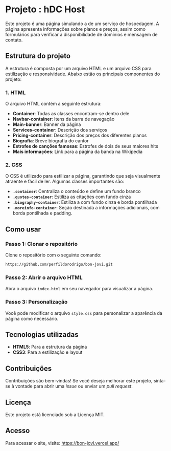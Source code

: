 # Projeto : hDC Host    

Este projeto é uma página simulando a de um serviço de hospedagem. A página apresenta informações sobre planos e preços, assim como formulários para verificar a disponibilidade de domínios e mensagem de contato.

## Estrutura do projeto

A estrutura é composta por um arquivo HTML e um arquivo CSS para estilização e responsividade. Abaixo estão os principais componentes do projeto:

### 1. HTML

O arquivo HTML contém a seguinte estrutura:

- **Container**: Todas as classes encontram-se dentro dele
- **Navbar-container**: Itens da barra de navegação
- **Main-banner**: Banner da página
- **Services-container**: Descrição dos serviços
- **Pricing-container**: Descrição dos preços dos diferentes planos
- **Biografia**: Breve biografia do cantor
- **Estrofes de canções famosas**: Estrofes de dois de seus maiores hits
- **Mais informações**: Link para a página da banda na Wikipedia

### 2. CSS

O CSS é utilizado para estilizar a página, garantindo que seja visualmente atraente e fácil de ler. Algumas classes importantes são:

- **`.container`**: Centraliza o conteúdo e define um fundo branco
- **`.quotes-container`**: Estiliza as citações com fundo cinza
- **`.biography-container`**: Estiliza a com fundo cinza e borda pontilhada
- **`.moreinfo-container`**: Seção destinada a informações adicionais, com borda pontilhada e padding.

## Como usar

### Passo 1: Clonar o repositório 
Clone o repositório com o seguinte comando:

```bash
https://github.com/perfildorodrigo/bon-jovi.git
```

### Passo 2: Abrir o arquivo HTML
Abra o arquivo `index.html` em seu navegador para visualizar a página.

### Passo 3: Personalização
Você pode modificar o arquivo `style.css` para personalizar a aparência da página como necessário.

## Tecnologias utilizadas

- **HTML5**: Para a estrutura da página
- **CSS3**: Para a estilização e layout

## Contribuições
Contribuições são bem-vindas! Se você deseja melhorar este projeto, sinta-se à vontade para abrir uma *issue* ou enviar um *pull request*.

## Licença
Este projeto está licenciado sob a Licença MIT.

## Acesso
Para acessar o site, visite: https://bon-jovi.vercel.app/